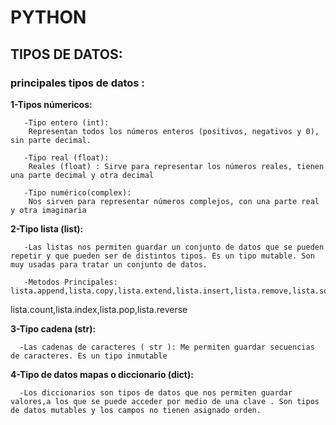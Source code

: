 
# PYTHON
## TIPOS DE DATOS:
### principales tipos de datos :

__1-Tipos númericos:__

       -Tipo entero (int):    
        Representan todos los números enteros (positivos, negativos y 0), sin parte decimal.
              
       -Tipo real (float):     
        Reales (float) : Sirve para representar los números reales, tienen una parte decimal y otra decimal
              
       -Tipo numérico(complex):  
        Nos sirven para representar números complejos, con una parte real y otra imaginaria

__2-Tipo lista (list):__ 
       
       -Las listas nos permiten guardar un conjunto de datos que se pueden repetir y que pueden ser de distintos tipos. Es un tipo mutable. Son muy usadas para tratar un conjunto de datos.
       
       -Metodos Principales: lista.append,lista.copy,lista.extend,lista.insert,lista.remove,lista.sort,lista.clear,
lista.count,lista.index,lista.pop,lista.reverse
    
__3-Tipo cadena (str):__
      
      -Las cadenas de caracteres ( str ): Me permiten guardar secuencias de caracteres. Es un tipo inmutable
      
     
    
__4-Tipo de datos mapas o diccionario (dict):__
      
      -Los diccionarios son tipos de datos que nos permiten guardar valores,a los que se puede acceder por medio de una clave . Son tipos de datos mutables y los campos no tienen asignado orden.
